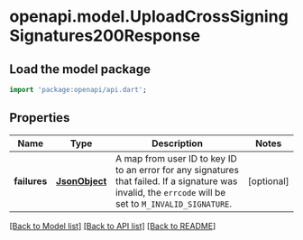 # openapi.model.UploadCrossSigningSignatures200Response

## Load the model package
```dart
import 'package:openapi/api.dart';
```

## Properties
Name | Type | Description | Notes
------------ | ------------- | ------------- | -------------
**failures** | [**JsonObject**](.md) | A map from user ID to key ID to an error for any signatures that failed.  If a signature was invalid, the `errcode` will be set to `M_INVALID_SIGNATURE`. | [optional] 

[[Back to Model list]](../README.md#documentation-for-models) [[Back to API list]](../README.md#documentation-for-api-endpoints) [[Back to README]](../README.md)


